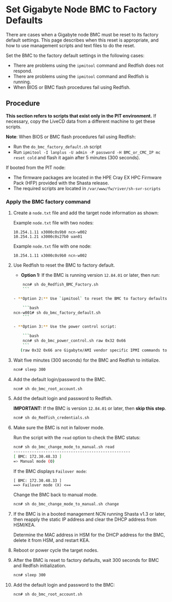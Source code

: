 # Set Gigabyte Node BMC to Factory Defaults

There are cases when a Gigabyte node BMC must be reset to its factory default settings. This page describes when this reset is appropriate, and
how to use management scripts and text files to do the reset.

Set the BMC to the factory default settings in the following cases:

- There are problems using the `ipmitool` command and Redfish does not respond.
- There are problems using the `ipmitool` command and Redfish is running.
- When BIOS or BMC flash procedures fail using Redfish.

## Procedure

**This section refers to scripts that exist only in the PIT environment.** If necessary, copy the LiveCD data from a different machine to get these scripts.

**Note**: When BIOS or BMC flash procedures fail using Redfish:

- Run the `do_bmc_factory_default.sh` script
- Run `ipmitool -I lanplus -U admin -P password -H BMC_or_CMC_IP mc reset cold` and flash it again after 5 minutes (300 seconds).

If booted from the PIT node:

- The firmware packages are located in the HPE Cray EX HPC Firmware Pack (HFP) provided with the Shasta release.
- The required scripts are located in `/var/www/fw/river/sh-svr-scripts`

### Apply the BMC factory command

1. Create a `node.txt` file and add the target node information as shown:

    Example `node.txt` file with two nodes:

    ```text
    10.254.1.11 x3000c0s9b0 ncn-w002
    10.254.1.21 x3000c0s27b0 uan01
    ```

   Example `node.txt` file with one node:

    ```screen
    10.254.1.11 x3000c0s9b0 ncn-w002
    ```

2. Use Redfish to reset the BMC to factory default.

    - **Option 1:** If the BMC is running version `12.84.01` or later, then run:

    ```bash
        ncn# sh do_Redfish_BMC_Factory.sh
        ```

   - **Option 2:** Use `ipmitool` to reset the BMC to factory defaults:

        ```bash
    ncn-w001# sh do_bmc_factory_default.sh
        ```

   - **Option 3:** Use the power control script:

        ```bash
        ncn# sh do_bmc_power_control.sh raw 0x32 0x66
        ```
       (raw 0x32 0x66 are Gigabyte/AMI vendor specific IPMI commands to reset to factory defaults.)

3. Wait five minutes (300 seconds) for the BMC and Redfish to initialize.

    ```bash
    ncn# sleep 300
    ```

4. Add the default login/password to the BMC.

    ```bash
    ncn# sh do_bmc_root_account.sh
    ```

5. Add the default login and password to Redfish.

    **IMPORTANT:** If the BMC is version `12.84.01` or later, then **skip this step**.

    ```bash
    ncn# sh do_Redfish_credentials.sh
    ```

6. Make sure the BMC is not in failover mode.

    Run the script with the `read` option to check the BMC status:

    ```bash
    ncn# sh do_bmc_change_mode_to_manual.sh read
    ---------------------------------------------------
    [ BMC: 172.30.48.33 ]
    => Manual mode (O)
    ```

    If the BMC displays `Failover mode`:

    ```text
    [ BMC: 172.30.48.33 ]
    ==> Failover mode (X) <==
    ```

    Change the BMC back to manual mode.

    ```bash
    ncn# sh do_bmc_change_mode_to_manual.sh change
    ```

7. If the BMC is in a booted management NCN running Shasta v1.3 or later, then reapply the static IP address and clear the DHCP address from HSM/KEA.

    Determine the MAC address in HSM for the DHCP address for the BMC, delete it from HSM, and restart KEA.

8. Reboot or power cycle the target nodes.

9. After the BMC is reset to factory defaults, wait 300 seconds for BMC and Redfish initialization.

    ```bash
    ncn# sleep 300
    ```

10. Add the default login and password to the BMC:

    ```bash
    ncn# sh do_bmc_root_account.sh
    ```
